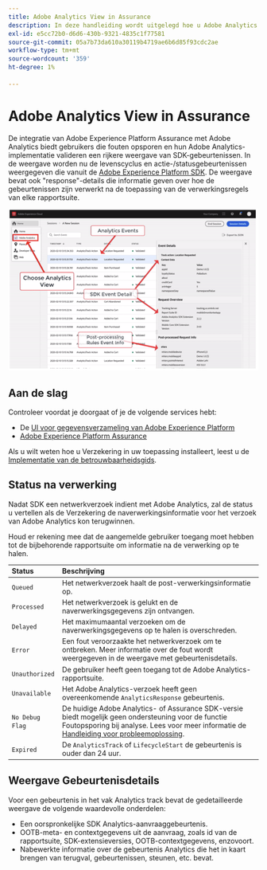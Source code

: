 ```yaml
---
title: Adobe Analytics View in Assurance
description: In deze handleiding wordt uitgelegd hoe u Adobe Analytics kunt gebruiken met Adobe Experience Platform Assurance.
exl-id: e5cc72b0-d6d6-430b-9321-4835c1f77581
source-git-commit: 05a7b73da610a30119b4719ae6b6d85f93cdc2ae
workflow-type: tm+mt
source-wordcount: '359'
ht-degree: 1%

---
```


# Adobe Analytics View in Assurance

De integratie van Adobe Experience Platform Assurance met Adobe Analytics biedt gebruikers die fouten opsporen en hun Adobe Analytics-implementatie valideren een rijkere weergave van SDK-gebeurtenissen. In de weergave worden nu de levenscyclus en actie-/statusgebeurtenissen weergegeven die vanuit de [Adobe Experience Platform SDK](https://developer.adobe.com/client-sdks/documentation/adobe-analytics/). De weergave bevat ook &quot;response&quot;-details die informatie geven over hoe de gebeurtenissen zijn verwerkt na de toepassing van de verwerkingsregels van elke rapportsuite.

![](./images/adobe-analytics/overview.png)

## Aan de slag

Controleer voordat je doorgaat of je de volgende services hebt:

- De [UI voor gegevensverzameling van Adobe Experience Platform](https://experience.adobe.com/#/data-collection/)
- [Adobe Experience Platform Assurance](https://experience.adobe.com/assurance)

Als u wilt weten hoe u Verzekering in uw toepassing installeert, leest u de [Implementatie van de betrouwbaarheidsgids](../tutorials/implement-assurance.md).

## Status na verwerking

Nadat SDK een netwerkverzoek indient met Adobe Analytics, zal de status u vertellen als de Verzekering de naverwerkingsinformatie voor het verzoek van Adobe Analytics kon terugwinnen.

Houd er rekening mee dat de aangemelde gebruiker toegang moet hebben tot de bijbehorende rapportsuite om informatie na de verwerking op te halen.

| Status | Beschrijving |
| :----- | :---------- |
| `Queued` | Het netwerkverzoek haalt de post-verwerkingsinformatie op. |
| `Processed` | Het netwerkverzoek is gelukt en de naverwerkingsgegevens zijn ontvangen. |
| `Delayed` | Het maximumaantal verzoeken om de naverwerkingsgegevens op te halen is overschreden. |
| `Error` | Een fout veroorzaakte het netwerkverzoek om te ontbreken. Meer informatie over de fout wordt weergegeven in de weergave met gebeurtenisdetails. |
| `Unauthorized` | De gebruiker heeft geen toegang tot de Adobe Analytics-rapportsuite. |
| `Unavailable` | Het Adobe Analytics-verzoek heeft geen overeenkomende `AnalyticsResponse` gebeurtenis. |
| `No Debug Flag` | De huidige Adobe Analytics- of Assurance SDK-versie biedt mogelijk geen ondersteuning voor de functie Foutopsporing bij analyse. Lees voor meer informatie de [Handleiding voor probleemoplossing](../troubleshooting.md). |
| `Expired` | De `AnalyticsTrack` of `LifecycleStart` de gebeurtenis is ouder dan 24 uur. |

## Weergave Gebeurtenisdetails

Voor een gebeurtenis in het vak Analytics track bevat de gedetailleerde weergave de volgende waardevolle onderdelen:

- Een oorspronkelijke SDK Analytics-aanvraaggebeurtenis.
- OOTB-meta- en contextgegevens uit de aanvraag, zoals id van de rapportsuite, SDK-extensieversies, OOTB-contextgegevens, enzovoort.
- Nabewerkte informatie over de gebeurtenis Analytics die het in kaart brengen van terugval, gebeurtenissen, steunen, etc. bevat.
